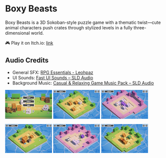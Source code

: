 # Boxy Beasts

Boxy Beasts is a 3D Sokoban-style puzzle game with a thematic twist—cute animal characters push crates through stylized levels in a fully three-dimensional world.

🎮 Play it on Itch.io: [link](https://sona-sar.itch.io/boxy-beasts)

## Audio Credits
- General SFX: [RPG Essentials - Leohpaz](https://assetstore.unity.com/packages/audio/sound-fx/rpg-essentials-sound-effects-free-227708)
- UI Sounds: [Fast UI Sounds – SLD Audio](https://assetstore.unity.com/packages/audio/sound-fx/fast-ui-sounds-sound-effects-292588)
- Background Music: [Casual & Relaxing Game Music Pack – SLD Audio](https://assetstore.unity.com/packages/audio/music/free-casual-relaxing-game-music-pack-262740)

<p align="left">
  <img src="/images/1.png" width="30%" />
  <img src="/images/2.png" width="30%" />
  <img src="/images/5.png" width="30%" />

</p>
<p align="left">
  <img src="/images/4.png" width="30%" />
  <img src="/images/6.png" width="30%" />
  <img src="/images/3.png" width="30%" />
</p>
